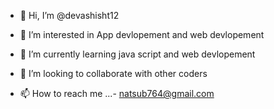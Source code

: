 - 👋 Hi, I’m @devashisht12
- 👀 I’m interested in App devlopement and web devlopement

- 🌱 I’m currently learning java script and web devlopement
- 💞️ I’m looking to collaborate with other coders
- 📫 How to reach me ...- natsub764@gmail.com

<!---
devashisht12/devashisht12 is a ✨ special ✨ repository because its `README.md` (this file) appears on your GitHub profile.
You can click the Preview link to take a look at your changes.
--->
